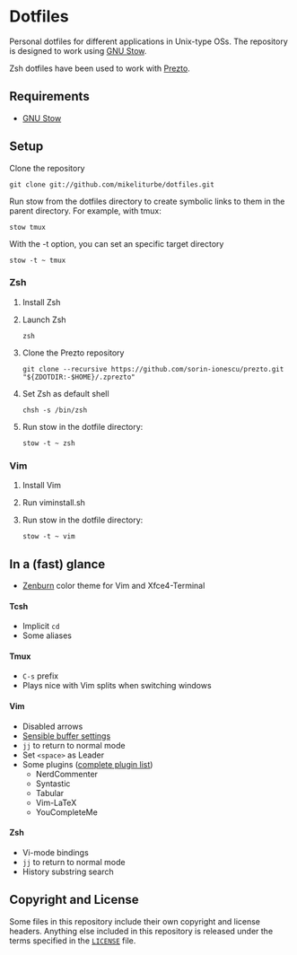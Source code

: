 # Dotfiles
Personal dotfiles for different applications in Unix-type OSs. The repository is designed to work using [GNU Stow](https://www.gnu.org/software/stow/).

Zsh dotfiles have been used to work with [Prezto](https://github.com/sorin-ionescu/prezto).

## Requirements
* [GNU Stow](https://www.gnu.org/software/stow/)

## Setup
Clone the repository

`git clone git://github.com/mikeliturbe/dotfiles.git`

Run stow from the dotfiles directory to create symbolic links to them in the parent directory. For example, with tmux: 

`stow tmux`

With the -t option, you can set an specific target directory

`stow -t ~ tmux`

### Zsh
1. Install Zsh
2. Launch Zsh

    `zsh`

3. Clone the Prezto repository

    `git clone --recursive https://github.com/sorin-ionescu/prezto.git "${ZDOTDIR:-$HOME}/.zprezto"`

4. Set Zsh as default shell

    `chsh -s /bin/zsh`

5. Run stow in the dotfile directory:

    `stow -t ~ zsh`

### Vim
1. Install Vim
2. Run viminstall.sh
3. Run stow in the dotfile directory:

    `stow -t ~ vim`

## In a (fast) glance
* [Zenburn](http://kippura.org/zenburnpage/) color theme for Vim and Xfce4-Terminal

#### Tcsh

* Implicit `cd`
* Some aliases

#### Tmux

* `C-s` prefix
* Plays nice with Vim splits when switching windows

#### Vim

* Disabled arrows
* [Sensible buffer settings](https://joshldavis.com/2014/04/05/vim-tab-madness-buffers-vs-tabs/)
* `jj` to return to normal mode
* Set `<space>` as Leader
* Some plugins ([complete plugin list](https://github.com/mikeliturbe/dotfiles/blob/master/vim/.vim/plugins.vim))
  * NerdCommenter
  * Syntastic
  * Tabular
  * Vim-LaTeX
  * YouCompleteMe

#### Zsh

* Vi-mode bindings
* `jj` to return to normal mode
* History substring search

## Copyright and License
Some files in this repository include their own copyright and license headers. Anything else included in this repository is released under the terms specified in the [`LICENSE`](https://github.com/mikeliturbe/dotfiles/blob/master/LICENSE) file.


